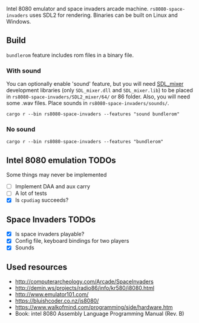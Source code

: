 Intel 8080 emulator and space invaders arcade machine.
`rs8080-space-invaders` uses SDL2 for rendering. Binaries can be built on Linux and Windows.
## Build
`bundlerom` feature includes rom files in a binary file.
### With sound
You can optionally enable 'sound' feature, but you will need [SDL_mixer](https://www.libsdl.org/projects/SDL_mixer/) development libraries (only `SDL_mixer.dll` and `SDL_mixer.lib`) to be placed in `rs8080-space-invaders/SDL2_mixer/64/` or 86 folder. Also, you will need some .wav files. Place sounds in `rs8080-space-invaders/sounds/`.

```cargo r --bin rs8080-space-invaders --features "sound bundlerom"```

### No sound

```cargo r --bin rs8080-space-invaders --features "bundlerom"```
## Intel 8080 emulation TODOs
Some things may never be implemented
- [ ] Implement DAA and aux carry 
- [ ] A lot of tests
- [X] Is `cpudiag` succeeds?

## Space Invaders TODOs
- [X] Is space invaders playable? 
- [X] Config file, keyboard bindings for two players
- [X] Sounds

## Used resources
- http://computerarcheology.com/Arcade/SpaceInvaders
- http://demin.ws/projects/radio86/info/kr580/i8080.html
- http://www.emulator101.com/
- https://bluishcoder.co.nz/js8080/
- https://www.walkofmind.com/programming/side/hardware.htm
- Book: intel 8080 Assembly Language Programming Manual (Rev. B)
